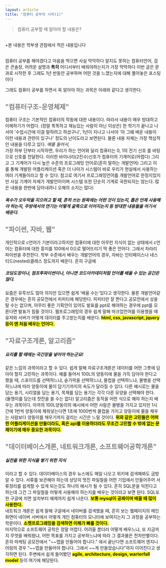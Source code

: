 ```yaml
---
layout: article
title: "컴퓨터 공부의 시작(1)"
---
```



> 컴퓨터 공부할 때 알아야 할 내용은?


<br/>
+본 내용은 학부생 관점에서 적은 내용입니다
<p>
<br/>
컴퓨터 공부를 해야겠다고 마음을 먹으면 사실 막막하다
알지도 못하는 컴퓨터언어, 검은 콘솔창, 어려운 설명과 <b>특히</b> 어디서부터
배워야하는지가 가장 막막하다
이번 글은 문과로 시작한 후
그래도 1년 반동안 공부하며 어떤 것을 느꼈는지에 대해 풀어놓은 포스팅이다</p>
그래도 컴퓨터 공부를 하면서 꼭 알아야 하는 과목은 아래와 같다고 생각한다.


<section>
<div>
<h2 style="color:gray">"컴퓨터구조-운영체제"</h2>
컴퓨터 구조는 기본적인 컴퓨터의 작동에 대한 내용이다. 따라서 내용이 매우 방대하고
이해하기가 어렵다. (정말 똑똑하고 재능있는 사람이 아닌 이상은)
한 학기가 끝나고 나서야 '수업시간에 이걸 말하려고 하셨구나', 1년이 지나고 나서야
'아 그떄 배운 내용이 이런 내용과 관련이 있구나' 정도의 난이도라고 보면된다. 물론 
내용 자체는 가장 핵심적인 내용을 다루고 있다. <i>예를 들어서,</i> <br/>
가장 하부 단부터 시작하면, 우리가 하는 언어와 달리 컴퓨터는 0, 1의 전기 신호
를 바탕으로 신호를 전달한다. 이러한 바이너리(2진수)신호가 컴퓨터의 기계어로(어렵다)
그리고 그 기계어가 다시 높은 수준의 프로그래밍 언어로(흔히 말하는 개발언어)
그리고 이를 통해 개발된 어플리케이션 혹은 더 나아가 시스템이 바로 우리가 
현실에서 사용하는 여러 기계들이라고 할 수 있다.
참고로 여기서 프로그래밍언어를 개발언어로 한정지었지만 사실 기계어 자체가 개발언어이며
 시스템 또한 단순히 기계로 국한되지는 않는다. 많은 내용을 한번에 담아내려니 
 오해의 소지는 많다)
  <h5>
목수가 오두막을 지으려고 할 때, 흔히 쓰는 원목에는 어떤 것이 있는지, 톱은 언제 사용해야 하는지, 
주방에서의 연기는 어떻게 굴뚝으로 이어지는지 등 방대한 내용들을 여기서 배운다.
</h5>
</div>
</section>
<section>
<div>
<h2 style="color:gray">"파이썬, 자바, 웹"</h2>
개인적으로 c언어가 기본이라고하지만 컴퓨터에 대한 아무런 지식이 없는 상태에서 c언어는 
컴퓨터에 대한 흥미를 100에서 0으로 떨어뜨리기 딱 좋은 언어다. 그래서 차라리
파이썬을 추천한다. 학부 수준에서 배우는 개발언어의 경우,
자바는 인터페이스나 네스티드(nested)클래스 정도까지 배운다. 흔히 구글에
<h5>
코딩도장이나, 점프투파이썬이나, 아니면 코드아카데미처럼 언어를 배울 수 있는 공간은 많다.</h5>
요즘은 유투브도 많아 의지만 있으면 쉽게 '배울 수는'있다고 생각한다.
물론 개발언어같은 경우에는 흔히 공모전에서 피피티에 해당한다.
피피티만 잘 짠다고 공모전에서 상을 탈 수는 없으며, 아무리 좋은 기획안이 있어도 발표를 ppt로 해야하는 경우에
ppt를 모른다면 발표가 힘들 것이다.
웹프로그래밍의 경우 쉽게 말해 마크업언어를 이용했을 때 유저와 서버가 어떻게 
데이터를 주고받는지를 배운다. 
<span style="background-color:yellow">
<b>html, css, javascript, jquery 등이 맨 처음 배우는 
언어다.</b>
</span>
</div>
</section>
<section>
<div>
<h2 style="color:gray">"자료구조개론, 알고리즘"</h2>
<h5>요리를 할 때에는 국간장을 넣어야 하는군요!</h5>
같은 느낌의 과목이라고 할 수 있다. 쉽게 말해 자료구조개론은 
데이터를 어떤 그릇에 담아야 할지 고민하는 과목이다. 
예를 들어서 100L의 양동이에 물을 가득 담아야 한다고 했을 때,
스포이드를 선택하느냐, 숟가락을 선택하느냐, 물컵을 선택하느냐, 물병을 선택하느냐에 따라
양동이에 물이 담기기까지의 속도가 달라질 수 있다. 다른 예시로는
물을 담는 용기, 시리얼을 담는 용기, 목재를 담는 용기는 각각 다른 모양을 선택해야 한다.
(돌맹이를 담는데 찻잔을 쓸 수는 없다) 
알고리즘은 동작을 어떤 식으로 해야 하는지 배우는 과목이다.
아까의 100L양동이의 예시에서 어떤 사람은
물병을 가지고 있지만 1시간에 1번씩 양동이에 채워넣는다면
1초에 1000번씩 물컵을 가지고 양동이에 물을 채우는 사람보다 양동이를 채우기까지 걸리는 시간은 느릴 것이다. 
<span style="background-color:yellow">
<b>
위와 같은 고민들은 어떠한 어플리케이션을 만들더라도, 혹은 api를 이용하더라도 무조건 고민할 수 밖에 없는 문제이기에 매우 중요한 과목이다.
</b>
</span>
</div>
</section>
<section>
<div>
<h2 style="color:gray">
"데이터베이스개론, 네트워크개론, 소프트웨어공학개론"
</h2>
<h5>실전을 위한 지식을 쌓기 위한 지식</h5>
이라고 할 수 있다. 데이터베이스의 경우 뉴스에도 매일 나오고 위키에 검색해봐도 
금방 알 수 있다. 서류를 보관해야 하는데
상당히 멋진 파일철을 어떤 기업에서 만들어주어
서류정리를 쉽게할 수 있게 되는것도 하나의 예시가 될 수 있다.
흔히 SQL문을 익힌다고 하는데 그건 그 파일철을 어떻게 사용해야 하는지를 배우는 것이라고 보면 된다.
SQL또한 구글에 치면 설치부터 예제까지 쉽게 나온다. 
<span style="background-color:yellow"><b>보통 mysql이 공짜이며 배울 때 많이 사용한다.
</b>
</span>
<br/>
네트워크 개론은 쉽게 말해 구글에서 네이버를 검색했을 때, 
흔히 보는 웹페이지의 메인화면이 네이버 서버에서 어떻게
개인 컴퓨터의 모니터에 보여지는지 그 과정을 공부하는 학문이다.
<span style="background-color:yellow">
<b>소켓프로그래밍을 검색하면 이해가 빠를 것이다.</b>
</span>
<br/>
마지막으로 소프트웨어 공학은 정말 어렵다.
어려울 뿐더러 어떻게 배우느냐, 또 지금까지 무엇을 배워왔냐, 어떤 목표를 가지고
공부하느냐에 따라 그 결과물은 천차만별이다.
흔히 마케팅 공모전에서 "~~앱을 만들어야 합니다." 에서 끝난다면
소프트웨어 엔지니어링의 경우 "~~앱을 만들어야 합니다. 그래서 ~~게 만들었습니다"까지 이어진다고 생각하면 된다.
주변에서 쉽게 들어봤던 
<span style="background-color:yellow">
<b>agile, architecture, design, warterfall model</b>
</span>
등이 여기에 해당된다.
</div>
</section>
